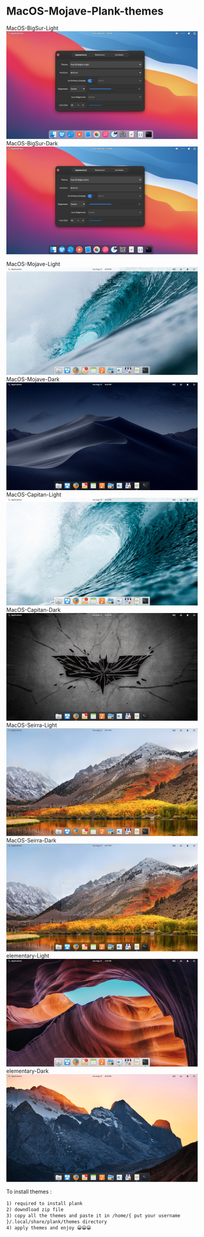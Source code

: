 # MacOS-Mojave-Plank-themes

MacOS-BigSur-Light
![First Screenshot](https://raw.githubusercontent.com/Macintosh98/MacOS-Mojave-Plank-themes/master/preview/1.png)
MacOS-BigSur-Dark
![Second Screenshot](https://raw.githubusercontent.com/Macintosh98/MacOS-Mojave-Plank-themes/master/preview/2.png)

MacOS-Mojave-Light
![First Screenshot](https://raw.githubusercontent.com/Macintosh98/MacOS-Mojave-Plank-themes/master/preview/MacOS-Mojave-Ligth.png)
MacOS-Mojave-Dark
![Second Screenshot](https://raw.githubusercontent.com/Macintosh98/MacOS-Mojave-Plank-themes/master/preview/MacOS-Mojave-Dark.png)
MacOS-Capitan-Light
![Third Screenshot](https://raw.githubusercontent.com/Macintosh98/MacOS-Mojave-Plank-themes/master/preview/MacOS-Capitan-Light.png)
MacOS-Capitan-Dark
![Fourth Screenshot](https://raw.githubusercontent.com/Macintosh98/MacOS-Mojave-Plank-themes/master/preview/MacOS-Capitan-Dark.png)
MacOS-Seirra-Light
![Fifth Screenshot](https://raw.githubusercontent.com/Macintosh98/MacOS-Mojave-Plank-themes/master/preview/MacOS-Seirra-Light.png)
MacOS-Seirra-Dark
![Sixth Screenshot](https://raw.githubusercontent.com/Macintosh98/MacOS-Mojave-Plank-themes/master/preview/MacOS-Seirra-Dark.png)
elementary-Light
![Seventh Screenshot](https://raw.githubusercontent.com/Macintosh98/MacOS-Mojave-Plank-themes/master/preview/elementary-Light.png)
elementary-Dark
![Eighth Screenshot](https://raw.githubusercontent.com/Macintosh98/MacOS-Mojave-Plank-themes/master/preview/elementary-Dark.png)


To install themes :

    1) required to install plank
    2) downdload zip file
    3) copy all the themes and paste it in /home/{ put your username }/.local/share/plank/themes directory
    4) apply themes and enjoy 😀😀😀
